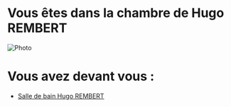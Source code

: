 # Vous êtes dans la chambre de Hugo REMBERT 
![Photo](https://files.clemaroundthecorner.com/wp-content/uploads/2021/07/De%CC%81co-chambre-chic-design-%C2%A9-Pinterest.jpeg)

# Vous avez devant vous :
- [Salle de bain Hugo REMBERT](https://github.com/Yahyabey48/tp-labyrinthe/tree/Salle-de-bain-Hugo-REMBERT/Salle-de-bain-Hugo-REMBERT.md)


